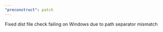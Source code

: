 ```yaml
---
"preconstruct": patch
---
```


Fixed dist file check failing on Windows due to path separator mismatch
